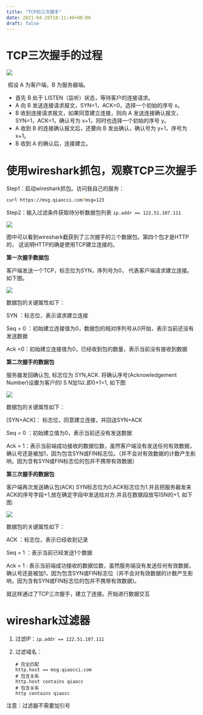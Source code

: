 ```yaml
---
title: "TCP的三次握手"
date: 2021-04-28T18:11:49+08:00
draft: false
---
```






# TCP三次握手的过程

![](https://cdn.jsdelivr.net/gh/qiaocci/img-repo@master/20210428181424.png)

​	假设 A 为客户端，B 为服务器端。

- 首先 B 处于 LISTEN（监听）状态，等待客户的连接请求。
- A 向 B 发送连接请求报文，SYN=1，ACK=0，选择一个初始的序号 x。
- B 收到连接请求报文，如果同意建立连接，则向 A 发送连接确认报文，SYN=1，ACK=1，确认号为 x+1，同时也选择一个初始的序号 y。
- A 收到 B 的连接确认报文后，还要向 B 发出确认，确认号为 y+1，序号为 x+1。
- B 收到 A 的确认后，连接建立。



# 使用wireshark抓包，观察TCP三次握手

Step1：启动wireshark抓包。访问我自己的服务：

```bash
curl https://msg.qiaocci.com?msg=123
```

Step2：输入过滤条件获取待分析数据包列表 `ip.addr == 122.51.107.111`

![](https://cdn.jsdelivr.net/gh/qiaocci/img-repo@master/20210428182306.png)

 图中可以看到wireshark截获到了三次握手的三个数据包。第四个包才是HTTP的， 这说明HTTP的确是使用TCP建立连接的。



**第一次握手数据包**

客户端发送一个TCP，标志位为SYN，序列号为0， 代表客户端请求建立连接。 如下图。

![](https://cdn.jsdelivr.net/gh/qiaocci/img-repo@master/20210428185439.png)

数据包的关键属性如下：

 SYN ：标志位，表示请求建立连接

 Seq = 0 ：初始建立连接值为0，数据包的相对序列号从0开始，表示当前还没有发送数据

 Ack =0：初始建立连接值为0，已经收到包的数量，表示当前没有接收到数据

**第二次握手的数据包**

服务器发回确认包, 标志位为 SYN,ACK. 将确认序号(Acknowledgement Number)设置为客户的I S N加1以.即0+1=1, 如下图

![](https://cdn.jsdelivr.net/gh/qiaocci/img-repo@master/20210428192755.png)

 数据包的关键属性如下：

[SYN+ACK]： 标志位，同意建立连接，并回送SYN+ACK

 Seq = 0 ：初始建立值为0，表示当前还没有发送数据

 Ack = 1：表示当前端成功接收的数据位数，虽然客户端没有发送任何有效数据，确认号还是被加1，因为包含SYN或FIN标志位。（并不会对有效数据的计数产生影响，因为含有SYN或FIN标志位的包并不携带有效数据）

**第三次握手的数据包**

 客户端再次发送确认包(ACK) SYN标志位为0,ACK标志位为1.并且把服务器发来ACK的序号字段+1,放在确定字段中发送给对方.并且在数据段放写ISN的+1, 如下图:

![](https://cdn.jsdelivr.net/gh/qiaocci/img-repo@master/20210428193013.png)

数据包的关键属性如下：

 ACK ：标志位，表示已经收到记录

 Seq = 1 ：表示当前已经发送1个数据

 Ack = 1 : 表示当前端成功接收的数据位数，虽然服务端没有发送任何有效数据，确认号还是被加1，因为包含SYN或FIN标志位（并不会对有效数据的计数产生影响，因为含有SYN或FIN标志位的包并不携带有效数据)。

 就这样通过了TCP三次握手，建立了连接。开始进行数据交互



# wireshark过滤器

1. 过滤IP：`ip.addr == 122.51.107.111`

2. 过滤域名：

   ```
   # 完全匹配
   http.host == msg.qiaocci.com
   # 包含关系
   http.host contains qiaocc
   # 包含关系
   http contains qiaocc
   ```



注意：过滤器不需要加引号